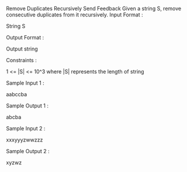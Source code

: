  Remove Duplicates Recursively
Send Feedback
Given a string S, remove consecutive duplicates from it recursively.
Input Format :

String S

Output Format :

Output string

Constraints :

1 <= |S| <= 10^3
where |S| represents the length of string

Sample Input 1 :

aabccba

Sample Output 1 :

abcba

Sample Input 2 :

xxxyyyzwwzzz

Sample Output 2 :

xyzwz

